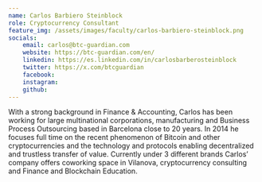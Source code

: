 ```yaml
---
name: Carlos Barbiero Steinblock
role: Cryptocurrency Consultant
feature_img: /assets/images/faculty/carlos-barbiero-steinblock.png
socials:
    email: carlos@btc-guardian.com
    website: https://btc-guardian.com/en/
    linkedin: https://es.linkedin.com/in/carlosbarberosteinblock
    twitter: https://x.com/btcguardian
    facebook:
    instagram:
    github:
---
```


With a strong background in Finance & Accounting, Carlos has been working for large multinational corporations, manufacturing and Business Process Outsourcing based in Barcelona close to 20 years. In 2014 he focuses full time on the recent phenomenon of Bitcoin and other cryptocurrencies and the technology and protocols enabling decentralized and trustless transfer of value. Currently under 3 different brands Carlos’ company offers coworking space in Vilanova, cryptocurrency consulting and Finance and Blockchain Education.